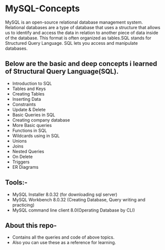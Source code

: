 # MySQL-Concepts
MySQL is an open-source relational database management system. Relational databases are a type of database that uses
a structure that allows us to identify and access the data in relation to another piece of data inside of the database. This format is often organized
as tables.SQL stands for Structured Query Language. SQL lets you access and manipulate databases.

## Below are the basic and deep concepts i learned of Structural Query Language(SQL).
- Introduction to SQL
- Tables and Keys
- Creating Tables
- Inserting Data
- Constraints
- Update & Delete
- Basic Queries in SQL
- Creating company database
- More Basic queries
- Functions in SQL
- Wildcards using in SQL
- Unions
- Joins
- Nested Queries
- On Delete
- Triggers
- ER Diagrams

## Tools:-
- MySQL Installer 8.0.32 (for downloading sql server)
- MySQL Workbench 8.0.32 (Creating Database, Query writing and practicing)
- MySQL command line client 8.0(Operating Database by CLI)

## About this repo-
- Contains all the queries and code of above topics.
- Also you can use these as a reference for learning.


